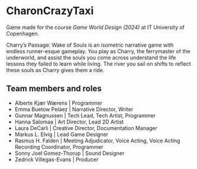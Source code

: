 # CharonCrazyTaxi
Game made for the course *Game World Design (2024)* at IT University of Copenhagen.

Charry’s Passage: Wake of Souls is an isometric narrative game with endless runner-esque gameplay. 
You play as Charry, the ferrymaster of the underworld, and assist the souls you come across understand the life lessons they failed to learn while living. The river you sail on shifts to reflect these souls as Charry gives them a ride.

## Team members and roles
- Alberte Kjær Wærens     | Programmer
- Emma Buetow Peláez      | Narrative Director, Writer
- Gunnar Magnussen        | Tech Lead, Tech Artist, Programmer
- Hanna Salomaa           | Art Director, Lead 2D Artist
- Laura DeCarli           | Creative Director, Documentation Manager
- Markus L. Elvig         | Lead Game Designer
- Rasmus H. Falden        | Meeting Adjudicator, Voice Acting, Voice Acting Recording Coordinator, Programmer
- Sonny Joel Gomez-Thorup | Sound Designer
- Zedrick Villegas-Evans  | Producer
